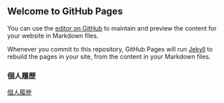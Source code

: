 ## Welcome to GitHub Pages

You can use the [editor on GitHub](https://github.com/go-ad/blog/edit/gh-pages/index.md) to maintain and preview the content for your website in Markdown files.

Whenever you commit to this repository, GitHub Pages will run [Jekyll](https://jekyllrb.com/) to rebuild the pages in your site, from the content in your Markdown files.

### 個人履歴
 [個人履歴](./pro.md)

